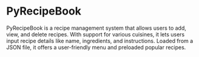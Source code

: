 # PyRecipeBook
PyRecipeBook is a recipe management system that allows users to add, view, and delete recipes. With support for various cuisines, it lets users input recipe details like name, ingredients, and instructions. Loaded from a JSON file, it offers a user-friendly menu and preloaded popular recipes.
